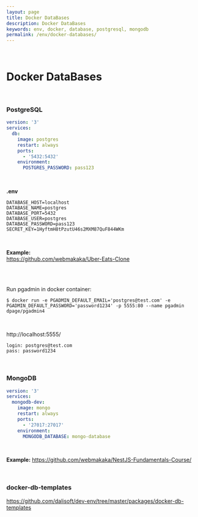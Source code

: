 ```yaml
---
layout: page
title: Docker DataBases
description: Docker DataBases
keywords: env, docker, database, postgresql, mongodb
permalink: /env/docker-databases/
---
```


<br/>

# Docker DataBases

<br/>

### PostgreSQL

```yaml
version: '3'
services:
  db:
    image: postgres
    restart: always
    ports:
      - '5432:5432'
    environment:
      POSTGRES_PASSWORD: pass123
```

<br/>

**.env**

```
DATABASE_HOST=localhost
DATABASE_NAME=postgres
DATABASE_PORT=5432
DATABASE_USER=postgres
DATABASE_PASSWORD=pass123
SECRET_KEY=1HyftmH8tPzutU46s2MXM87QuF844WKm
```

<br/>

**Example:**  
https://github.com/webmakaka/Uber-Eats-Clone

<br/>

<br/>

Run pgadmin in docker container:

```
$ docker run -e PGADMIN_DEFAULT_EMAIL='postgres@test.com' -e PGADMIN_DEFAULT_PASSWORD='password1234' -p 5555:80 --name pgadmin dpage/pgadmin4
```

<br/>

http://localhost:5555/

```
login: postgres@test.com
pass: password1234
```

<br/>

### MongoDB

```yaml
version: '3'
services:
  mongodb-dev:
    image: mongo
    restart: always
    ports:
      - '27017:27017'
    environment:
      MONGODB_DATABASE: mongo-database
```

<br/>

**Example:**
https://github.com/webmakaka/NestJS-Fundamentals-Course/

<br/>

### docker-db-templates

https://github.com/dalisoft/dev-env/tree/master/packages/docker-db-templates
